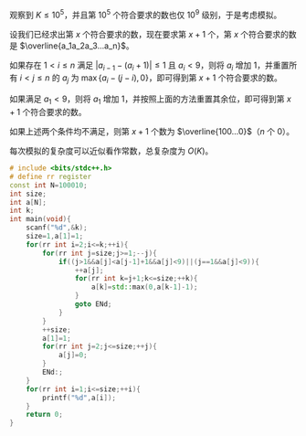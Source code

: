 观察到 $K\leq 10^5$，并且第 $10^5$ 个符合要求的数也仅 $10^9$ 级别，于是考虑模拟。

设我们已经求出第 $x$ 个符合要求的数，现在要求第 $x+1$ 个，第 $x$ 个符合要求的数是 $\overline{a_1a_2a_3...a_n}$。

如果存在 $1<i\leq n$ 满足 $|a_{i-1}-(a_i+1)|\leq 1$ 且 $a_i<9$，则将 $a_i$ 增加 $1$，并重置所有 $i<j\leq n$ 的 $a_j$ 为 $\max\{a_{i}-(j-i),0\}$，即可得到第 $x+1$ 个符合要求的数。

如果满足 $a_1<9$，则将 $a_1$ 增加 $1$，并按照上面的方法重置其余位，即可得到第 $x+1$ 个符合要求的数。

如果上述两个条件均不满足，则第 $x+1$ 个数为 $\overline{100...0}$（$n$ 个 $0$）。

每次模拟的复杂度可以近似看作常数，总复杂度为 $O(K)$。

```cpp
# include <bits/stdc++.h>
# define rr register
const int N=100010;
int size;
int a[N];
int k;
int main(void){
	scanf("%d",&k);
	size=1,a[1]=1;
	for(rr int i=2;i<=k;++i){
		for(rr int j=size;j>=1;--j){
			if((j>1&&a[j]<a[j-1]+1&&a[j]<9)||(j==1&&a[j]<9)){
				++a[j];
				for(rr int k=j+1;k<=size;++k){
					a[k]=std::max(0,a[k-1]-1);
				}
				goto ENd;
			}
		}
		++size;
		a[1]=1;
		for(rr int j=2;j<=size;++j){
			a[j]=0;
		}
		ENd:;
	}
	for(rr int i=1;i<=size;++i){
		printf("%d",a[i]);
	}
	return 0;
}
```